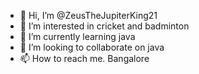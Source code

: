 - 👋 Hi, I’m @ZeusTheJupiterKing21
- 👀 I’m interested in cricket and badminton
- 🌱 I’m currently learning java
- 💞️ I’m looking to collaborate on java
- 📫 How to reach me. Bangalore 
